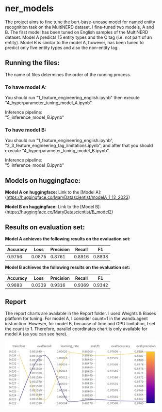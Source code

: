# ner_models
The project aims to fine tune the bert-base-uncase model for named entity recognition task on the MultiNERD dataset. I fine-tuned two models, A and B. The first model has been tuned on English samples of the MultiNERD dataset. Model A predicts 15 entity types and the O tag (i.e. not part of an entity). Model B is similar to the model A, however, has been tuned to predict only five entity types and also the non-entity tag .

## Running the files:
The name of files determines the order of the running process. 

### To have model A:

You should run "1_feature_engineering_english.ipynb" then execute "4_hyperparameter_tuning_model_A.ipynb".

Inference pipeline:<br />
"5_inference_model_B.ipynb"

### To have model B:

You should run "1_feature_engineering_english.ipynb", "2_3_feature_engineering_tag_limitations.ipynb", and after that you should execute "4_hyperparameter_tuning_model_B.ipynb".

Inference pipeline:<br />
"5_inference_model_B.ipynb"

## Models on huggingface:

**Model A on huggingface:**
Link to the [Model A]: (https://huggingface.co/MaryDatascientist/modelA_1_12_2023)

**Model B on huggingface:**
Link to the [Model B]: (https://huggingface.co/MaryDatascientist/B_model2)


## Results on evaluation set:

**Model A achieves the following results on the evaluation set:**

| Accuracy  | Loss   |Precision  | Recall |   F1   |
| --------- | ------ | --------- | ------ |------- |
| 0.9756    | 0.0875 |  0.8761   | 0.8916 | 0.8838 |

**Model B achieves the following results on the evaluation set:**

| Accuracy  | Loss   |Precision  | Recall |   F1   |
| --------- | ------ | --------- | ------ |------- |
| 0.9883    | 0.0339 |  0.9316   | 0.9369 | 0.9342 |

## Report
The report charts are available in the Report folder. I used Weights & Biases platform for tuning. For model A, I consider count=1 in the wandb.agent insturction. However, for model B, because of time and GPU limitation, I set the count to 1. Therefore, parallel coordinates chart is only available for model A (as you can see here).

![](Images/eval_modelA.jpg)

